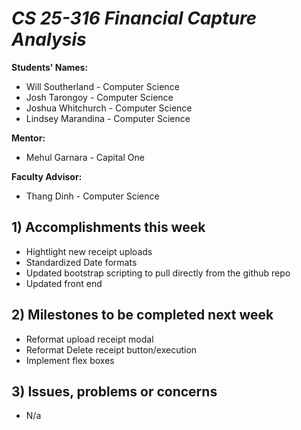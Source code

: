 # *CS 25-316 Financial Capture Analysis*

**Students' Names:**
* Will Southerland - Computer Science 
* Josh Tarongoy - Computer Science 
* Joshua Whitchurch - Computer Science 
* Lindsey Marandina - Computer Science 

**Mentor:**
* Mehul Garnara - Capital One

**Faculty Advisor:**
* Thang Dinh - Computer Science

## 1) Accomplishments this week ##
   - Hightlight new receipt uploads
   - Standardized Date formats
   - Updated bootstrap scripting to pull directly from the github repo
   - Updated front end 
     
## 2) Milestones to be completed next week ##
   - Reformat upload receipt modal
   - Reformat Delete receipt button/execution
   - Implement flex boxes

## 3) Issues, problems or concerns ##
   - N/a
   
